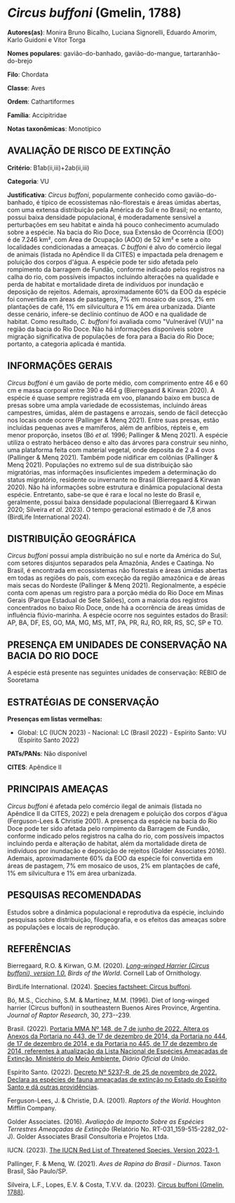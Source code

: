 # *Circus buffoni* (Gmelin, 1788)

**Autores(as)**: Monira Bruno Bicalho, Luciana Signorelli, Eduardo Amorim, Karlo Guidoni e Vitor Torga

**Nomes populares**: gavião-do-banhado, gavião-do-mangue, tartaranhão-do-brejo

**Filo**: Chordata

**Classe**: Aves

**Ordem**: Cathartiformes

**Família**: Accipitridae

**Notas taxonômicas**: Monotípico

## AVALIAÇÃO DE RISCO DE EXTINÇÃO

**Critério**: B1ab(ii,iii)+2ab(ii,iii)

**Categoria**: VU

**Justificativa**: *Circus buffoni*, popularmente conhecido como gavião-do-banhado, é típico de ecossistemas não-florestais e áreas úmidas abertas, com uma extensa distribuição pela América do Sul e no Brasil; no entanto, possui baixa densidade populacional, é moderadamente sensível a perturbações em seu habitat e ainda há pouco conhecimento acumulado sobre a espécie. Na bacia do Rio Doce, sua Extensão de Ocorrência (EOO) é de 7.246 km², com Área de Ocupação (AOO) de 52 km² e sete a oito localidades condicionadas a ameaças. *C buffoni* é alvo do comércio ilegal de animais (listada no Apêndice II da CITES) e impactada pela drenagem e poluição dos corpos d'água. A espécie pode ter sido afetada pelo rompimento da barragem de Fundão, conforme indicado pelos registros na calha do rio, com possíveis impactos incluindo alterações na qualidade e perda de habitat e mortalidade direta de indivíduos por inundação e deposição de rejeitos. Ademais,
aproximadamente 60% da EOO da espécie foi convertida em áreas de pastagens, 7% em mosaico de usos, 2% em plantações de café, 1% em silvicultura e 1% em área urbanizada.  Diante desse cenário, infere-se declínio contínuo de AOO e na qualidade de habitat. Como resultado, *C. buffoni* foi avaliada como "Vulnerável (VU)" na região da bacia do Rio Doce. Não há informações disponíveis sobre migração significativa de populações de fora para a Bacia do Rio Doce; portanto, a categoria aplicada é mantida.

## INFORMAÇÕES GERAIS

*Circus buffoni* é um gavião de porte médio, com comprimento entre 46 e 60 cm e massa corporal entre 390 e 464 g (Bierregaard & Kirwan 2020). A espécie é quase sempre registrada em voo, planando baixo em busca de presas sobre uma ampla variedade de ecossistemas, incluindo áreas campestres, úmidas, além de pastagens e arrozais, sendo de fácil detecção nos locais onde ocorre (Pallinger & Menq 2021). Entre suas presas, estão incluídas pequenas aves e mamíferos, além de anfíbios, répteis e, em menor proporção, insetos (Bó *et al.* 1996; Pallinger & Menq 2021). A espécie utiliza o estrato herbáceo denso e alto das árvores para construir seu ninho, uma plataforma feita com material vegetal, onde deposita de 2 a 4 ovos (Pallinger & Menq 2021). Também pode nidificar em colônias (Pallinger & Menq 2021). Populações no extremo sul de sua distribuição são migratórias, mas informações insuficientes impedem a determinação do status migratório, residente ou
invernante no Brasil (Bierregaard & Kirwan 2020). Não há informações sobre estrutura e dinâmica populacional desta espécie. Entretanto, sabe-se que é rara e local no leste do Brasil e, geralmente, possui baixa densidade populacional (Bierregaard & Kirwan 2020; Silveira *et al.* 2023). O tempo geracional estimado é de 7,8 anos (BirdLife International 2024).

## DISTRIBUIÇÃO GEOGRÁFICA

*Circus buffoni* possui ampla distribuição no sul e norte da América do Sul, com setores disjuntos separados pela Amazônia, Andes e Caatinga. No Brasil, é encontrada em ecossistemas não florestais e áreas úmidas abertas em todas as regiões do país, com exceção da região amazônica e de áreas mais secas do Nordeste (Pallinger & Menq 2021). Regionalmente, a espécie conta com apenas um registro para a porção média do Rio Doce em Minas Gerais (Parque Estadual de Sete Salões), com a maioria dos registros concentrados no baixo Rio Doce, onde há a ocorrência de áreas úmidas de influência flúvio-marinha. A espécie ocorre nos seguintes estados do Brasil: AP, BA, DF, ES, GO, MA, MG, MS, MT, PA, PR, RJ, RO, RR, RS, SC, SP e TO.

## PRESENÇA EM UNIDADES DE CONSERVAÇÃO NA BACIA DO RIO DOCE

A espécie está presente nas seguintes unidades de conservação: REBIO de Sooretama

## ESTRATÉGIAS DE CONSERVAÇÃO

**Presenças em listas vermelhas:**

-   Global: LC (IUCN 2023) -   Nacional: LC (Brasil 2022) -   Espírito Santo: VU (Espírito Santo 2022)

**PATs/PANs**: Não disponível

**CITES**: Apêndice II

## PRINCIPAIS AMEAÇAS

*Circus buffoni* é afetada pelo comércio ilegal de animais (listada no Apêndice II da CITES, 2022) e pela drenagem e poluição dos corpos d'água (Ferguson-Lees & Christie 2001). A presença da espécie na bacia do Rio Doce pode ter sido afetada pelo rompimento da Barragem de Fundão, conforme indicado pelos registros na calha do rio, com possíveis impactos incluindo perda e alteração de habitat, além da mortalidade direta de indivíduos por inundação e deposição de rejeitos (Golder Associates 2016). Ademais, aproximadamente 60% da EOO da espécie foi convertida em áreas de pastagem, 7% em mosaico de usos, 2% em plantações de café, 1% em silvicultura e 1% em área urbanizada.

## PESQUISAS RECOMENDADAS

Estudos sobre a dinâmica populacional e reprodutiva da espécie, incluindo pesquisas sobre distribuição, filogeografia, e os efeitos das ameaças sobre as populações e locais de reprodução.

## REFERÊNCIAS

Bierregaard, R.O. & Kirwan, G.M. (2020). [*Long-winged Harrier (Circus buffoni), version 1.0.*](https://doi.org/10.2173/bow.lowhar1.01) *Birds of the World*. Cornell Lab of Ornithology.

BirdLife International. (2024). [Species factsheet: Circus buffoni](http://datazone.birdlife.org/species/factsheet/long-winged-harrier-circus-buffoni).

Bó, M.S., Cicchino, S.M. & Martínez, M.M. (1996). Diet of long-winged harrier (Circus buffoni) in southeastern Buenos Aires Province, Argentina. *Journal of Raptor Research*, 30, 273--239.

Brasil. (2022). [Portaria MMA Nº 148, de 7 de junho de 2022. Altera os Anexos da Portaria no 443, de 17 de dezembro de 2014, da Portaria no 444, de 17 de dezembro de 2014, e da Portaria no 445, de 17 de dezembro de 2014, referentes à atualização da Lista Nacional de Espécies Ameaçadas de Extinção. Ministério do Meio Ambiente.](https://in.gov.br/en/web/dou/-/portaria-mma-n-148-de-7-de-junho-de-2022-406272733) *Diário Oficial da União*.

Espírito Santo. (2022). [Decreto Nº 5237-R, de 25 de novembro de 2022.  Declara as espécies de fauna ameaçadas de extinção no Estado do Espírito Santo e dá outras providências](https://iema.es.gov.br/Media/iema/FAUNA/Decreto%205237-R_2022_25-Nov%20-%20Fauna%20(s-peixes)%20-%20Lista%20de%20Esp%C3%A9cies%20Amea%C3%A7adas%20de%20Extin%C3%A7%C3%A3o.pdf).

Ferguson-Lees, J. & Christie, D.A. (2001). *Raptors of the World*.  Houghton Mifflin Company.

Golder Associates. (2016). *Avaliação de Impacto Sobre as Espécies Terrestres Ameaçadas de Extinção* (Relatório No.  RT-031_159-515-2282_02-J). Golder Associates Brasil Consultoria e Projetos Ltda.

IUCN. (2023). [The IUCN Red List of Threatened Species. Version 2023-1.](https://www.iucnredlist.org.)

Pallinger, F. & Menq, W. (2021). *Aves de Rapina do Brasil - Diurnos*.  Taxon Brasil, São Paulo/SP.

Silveira, L.F., Lopes, E.V. & Costa, T.V.V. da. (2023). [Circus buffoni (Gmelin, 1788)](https://doi.org/10.37002/salve.ficha.29767).

